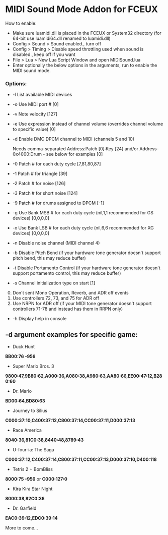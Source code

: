 # MIDI Sound Mode Addon for FCEUX

How to enable:
* Make sure luamidi.dll is placed in the FCEUX or System32 directory (for 64-bit use luamidi64.dll renamed to luamidi.dll)
* Config > Sound > Sound enabled., turn off
* Config > Timing > Disable speed throttling used when sound is disabled., keep off if you want
* File > Lua > New Lua Script Window and open MIDISound.lua
* Enter optionally the below options in the arguments, run to enable the MIDI sound mode.

### Options:
* -l	List available MIDI devices
* -o	Use MIDI port # [0]
* -v	Note velocity [127]
* -e	Use expression instead of channel volume (overrides channel volume to specific value) [0]
* -d	Enable DMC DPCM channel to MIDI (channels 5 and 10)

	Needs comma-separated Address:Patch [0]:Key [24] and/or Address-0x4000:Drum - see below for examples [0]
* -0	Patch # for each duty cycle [7,81,80,87]
* -1	Patch # for triangle [39]
* -2	Patch # for noise [126]
* -3	Patch # for short noise [124]
* -9	Patch # for drums assigned to DPCM [-1]
* -g	Use Bank MSB # for each duty cycle (nil,1,1 recommended for GS devices) [0,0,0,0]
* -x	Use Bank LSB # for each duty cycle (nil,6,6 recommended for XG devices) [0,0,0,0]
* -n	Disable noise channel (MIDI channel 4)
* -b	Disable Pitch Bend (if your hardware tone generator doesn't support pitch bend, this may reduce buffer)
* -t	Disable Portamento Control (if your hardware tone generator doesn't support portamento control, this may reduce buffer)
* -s	Channel initialization type on start [1]

0. Don't sent Mono Operation, Reverb, and ADR off events
1. Use controllers 72, 73, and 75 for ADR off
2. Use NRPN for ADR off (if your MIDI tone generator doesn't support controllers 71-78 and instead has them in RRPN only)
* -h	Display help in console

## -d argument examples for specific game:
* Duck Hunt

**BB00:76 -956**
* Super Mario Bros. 3

**9800:47,9B80:62,A000:36,A080:38,A980:63,AA80:66,EE00:47:12,B280:60**
* Dr. Mario

**BD00:64,BD80:63**
* Journey to Silius

**C000:37:10,C400:37:12,C800:37:14,CC00:37:11,D000:37:13**
* Race America

**8040:36,81C0:38,8440:48,8789:43**
* U-four-ia: The Saga

**C000:37:12,C400:37:14,C800:37:11,CC00:37:13,D000:37:10,D400:118**
* Tetris 2 + BomBliss

**8000:75 -956** or **C000:127:0**
* Kira Kira Star Night

**8000:38,82C0:36**
* Dr. Garfield

**EAC0:39:12,EDC0:39:14**

More to come…